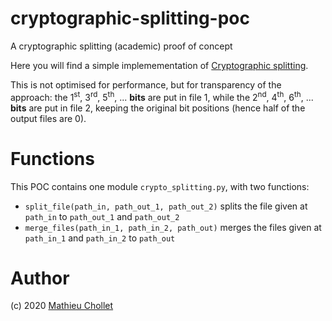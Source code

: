 # cryptographic-splitting-poc

A cryptographic splitting (academic) proof of concept

Here you will find a simple implemementation of [Cryptographic splitting](https://en.wikipedia.org/wiki/Cryptographic_splitting).

This is not optimised for performance, but for transparency of the approach: the 1<sup>st</sup>, 3<sup>rd</sup>, 5<sup>th</sup>, ... **bits** are put in file 1, while the 2<sup>nd</sup>, 4<sup>th</sup>, 6<sup>th</sup>, ... **bits** are put in file 2, keeping the original bit positions (hence half of the output files are 0).

# Functions
This POC contains one module `crypto_splitting.py`, with two functions:

- `split_file(path_in, path_out_1, path_out_2)` splits the file given at `path_in` to `path_out_1` and `path_out_2`
- `merge_files(path_in_1, path_in_2, path_out)` merges the files given at `path_in_1` and `path_in_2` to `path_out`

# Author

(c) 2020 [Mathieu Chollet](https://mchollet.eu/)
